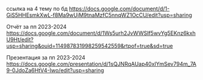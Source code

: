 ссылка на 4 тему по бд 
https://docs.google.com/document/d/1-GiS5HHEsmkXwL-f8Ma9wUjM9tnaMzfC5nnqWZ1OcCU/edit?usp=sharing

Отчёт за пп 2023-2024 https://docs.google.com/document/d/1Ws5urh2JvWWSIf5wvYg5EKnz6kxhU9Ht/edit?usp=sharing&ouid=114987831998259542559&rtpof=true&sd=true

Презентация за пп 2023-2024 https://docs.google.com/presentation/d/1sQJNRqAUap40xIYmSev794m_7A9-0JdoZa6HtV4-Iwo/edit?usp=sharing
